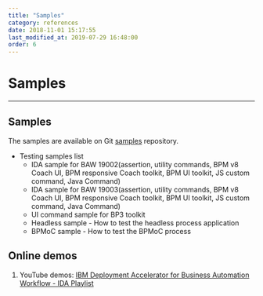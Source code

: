 ```yaml
---
title: "Samples"
category: references
date: 2018-11-01 15:17:55
last_modified_at: 2019-07-29 16:48:00
order: 6
---
```


# Samples
***
## Samples
The samples are available on Git [samples](https://github.com/sdc-china/IDA-samples) repository.
- Testing samples list
    - IDA sample for BAW 19002(assertion, utility commands, BPM v8 Coach UI, BPM responsive Coach toolkit, BPM UI toolkit, JS custom command, Java Command)  
    - IDA sample for BAW 19003(assertion, utility commands, BPM v8 Coach UI, BPM responsive Coach toolkit, BPM UI toolkit, JS custom command, Java Command) 
    - UI command sample for BP3 toolkit
    - Headless sample - How to test the headless process application
    - BPMoC sample - How to test the BPMoC process

## Online demos
1. YouTube demos: [IBM Deployment Accelerator for Business Automation Workflow - IDA Playlist](https://www.youtube.com/playlist?list=PLvnkIpbV-59aKdOujdn30R7KRZ0qLd8Cg)
